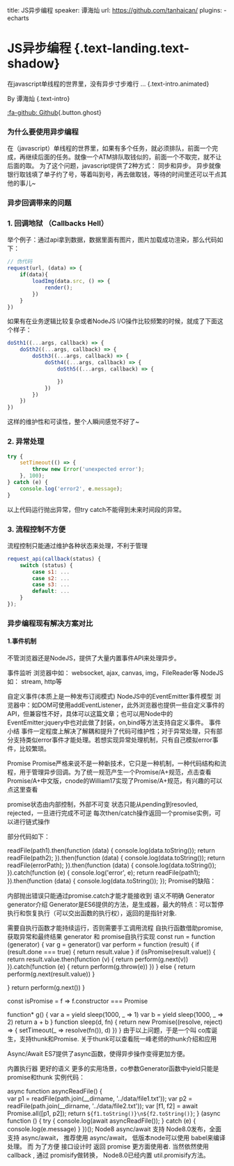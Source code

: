 title: JS异步编程
speaker: 谭海灿
url: https://github.com/tanhaican/
plugins:
    - echarts

<slide class="bg-black-blue aligncenter" image="https://source.unsplash.com/C1HhAQrbykQ/ .dark">

# JS异步编程 {.text-landing.text-shadow}

在javascript单线程的世界里，没有异步寸步难行 ...  {.text-intro.animated}

By 谭海灿 {.text-intro}

[:fa-github: Github](https://github.com/tanhaican){.button.ghost}


<slide :class="size-40 aligncenter">

### 为什么要使用异步编程

在（javascript）单线程的世界里，如果有多个任务，就必须排队，前面一个完成，再继续后面的任务。就像一个ATM排队取钱似的，前面一个不取完，就不让后面的取。
为了这个问题，javascript提供了2种方式： 同步和异步。
异步就像银行取钱填了单子约了号，等着叫到号，再去做取钱，等待的时间里还可以干点其他的事儿~

<slide :class="size-40 aligncenter">

### 异步回调带来的问题

<slide :class="size-40 aligncenter">

### 1. 回调地狱 （Callbacks Hell）
举个例子：通过api拿到数据，数据里面有图片，图片加载成功渲染，那么代码如下：
```javascript
// 伪代码
request(url, (data) => {
    if(data){
        loadImg(data.src, () => {
            render();
        })
    }
})
```

如果有在业务逻辑比较复杂或者NodeJS I/O操作比较频繁的时候，就成了下面这个样子：
```javascript
doSth1((...args, callback) => {
    doSth2((...args, callback) => {
        doSth3((...args, callback) => {
            doSth4((...args, callback) => {
                doSth5((...args, callback) => {

                })
            })
        })
    })
})
```
这样的维护性和可读性，整个人瞬间感觉不好了~


<slide :class="size-40 aligncenter">

### 2. 异常处理
```javascript
try {
    setTimeout(() => {
        throw new Error('unexpected error');
    }, 100);
} catch (e) {
    console.log('error2', e.message);
}
```
以上代码运行抛出异常，但try catch不能得到未来时间段的异常。

<slide :class="size-40 aligncenter">

### 3. 流程控制不方便

流程控制只能通过维护各种状态来处理，不利于管理
```javascript
request_api(callback(status) {
    switch (status) {
        case s1: ...
        case s2: ...
        case s3: ...
        default: ...
    }
});
```


<slide :class="size-40 aligncenter">

### 异步编程现有解决方案对比
#### 1.事件机制
不管浏览器还是NodeJS，提供了大量内置事件API来处理异步。

事件监听
浏览器中如： websocket, ajax, canvas, img，FileReader等
NodeJS如： stream, http等

自定义事件(本质上是一种发布订阅模式)
NodeJS中的EventEmitter事件模型
浏览器中：如DOM可使用addEventListener，此外浏览器也提供一些自定义事件的API，但兼容性不好，具体可以这篇文章；也可以用Node中的EventEmitter;jquery中也对此做了封装，on,bind等方法支持自定义事件。
事件小结
事件一定程度上解决了解耦和提升了代码可维护性；对于异常处理，只有部分支持类似error事件才能处理。若想实现异常处理机制，只有自己模拟error事件，比较繁琐。

Promise
Promise严格来说不是一种新技术，它只是一种机制，一种代码结构和流程，用于管理异步回调。为了统一规范产生一个Promise/A+规范，点击查看Promise/A+中文版，cnode的William17实现了Promise/A+规范，有兴趣的可以点这里查看

promise状态由内部控制，外部不可变
状态只能从pending到resovled, rejected，一旦进行完成不可逆
每次then/catch操作返回一个promise实例，可以进行链式操作



部分代码如下：

readFile(path1).then(function (data) {
    console.log(data.toString());
    return readFile(path2);
}).then(function (data) {
    console.log(data.toString());
    return readFile(errorPath);
}).then(function (data) {
    console.log(data.toString());
}).catch(function (e) {
    console.log('error', e);
    return readFile(path1);
}).then(function (data) {
    console.log(data.toString());
});
Promise的缺陷：

内部抛出错误只能通过promise.catch才能才能接收到
语义不明确
Generator
generator介绍
Generator是ES6提供的方法，是生成器，最大的特点：可以暂停执行和恢复执行（可以交出函数的执行权），返回的是指针对象.

需要自执行函数才能持续运行，否则需要手工调用流程
自执行函数借助promise, 获取异常和最终结果
generator 和 promise自执行实现
const run = function (generator) {
  var g = generator()
  var perform = function (result) {
    if (result.done === true) {
      return result.value
    }
    if (isPromise(result.value)) {
      return result.value.then(function (v) {
        return perform(g.next(v))
      }).catch(function (e) {
        return perform(g.throw(e))
      })
    } else {
      return perform(g.next(result.value))
    }

  }
  return perform(g.next())
}

const isPromise = f => f.constructor === Promise

function* g() {
  var a = yield sleep(1000, _ => 1)
  var b = yield sleep(1000, _ => 2)
  return a + b
}
function sleep(d, fn) {
  return new Promise((resolve, reject) => {
    setTimeout(_ => resolve(fn()), d)
  })
}
由于以上问题，于是一个叫 co库诞生，支持thunk和Promise.
关于thunk可以查看阮一峰老师的thunk介绍和应用

Async/Await
ES7提供了async函数，使得异步操作变得更加方便。

内置执行器
更好的语义
更多的实用场景，co参数Generator函数中yield只能是promise和thunk
实例代码：

async function asyncReadFile() {   
    var p1 = readFile(path.join(__dirname, '../data/file1.txt'));
    var p2 = readFile(path.join(__dirname, '../data/file2.txt'));
    var [f1, f2] = await Promise.all([p1, p2]);
    return `${f1.toString()}\n${f2.toString()}`;
}
(async function () {
    try {
        console.log(await asyncReadFile());
    } catch (e) {
        console.log(e.message)
    }
})();
Node8 async/await 支持
Node8.0发布，全面支持 async/await， 推荐使用 async/await， 低版本node可以使用 babel来编译处理。 而 为了方便 接口设计时 返回 promise 更方面使用者. 当然依然使用 callback , 通过 promisify做转换， Node8.0已经内置 util.promisify方法。